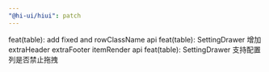 ```yaml
---
"@hi-ui/hiui": patch
---
```


feat(table): add fixed and rowClassName api
feat(table): SettingDrawer 增加 extraHeader extraFooter itemRender api
feat(table): SettingDrawer 支持配置列是否禁止拖拽
